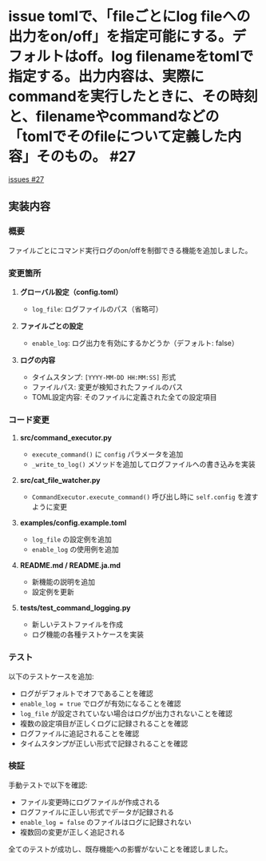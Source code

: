 # issue tomlで、「fileごとにlog fileへの出力をon/off」を指定可能にする。デフォルトはoff。log filenameをtomlで指定する。出力内容は、実際にcommandを実行したときに、その時刻と、filenameやcommandなどの「tomlでそのfileについて定義した内容」そのもの。 #27
[issues #27](https://github.com/cat2151/cat-file-watcher/issues/27)

## 実装内容

### 概要
ファイルごとにコマンド実行ログのon/offを制御できる機能を追加しました。

### 変更箇所

1. **グローバル設定（config.toml）**
   - `log_file`: ログファイルのパス（省略可）
   
2. **ファイルごとの設定**
   - `enable_log`: ログ出力を有効にするかどうか（デフォルト: false）

3. **ログの内容**
   - タイムスタンプ: `[YYYY-MM-DD HH:MM:SS]` 形式
   - ファイルパス: 変更が検知されたファイルのパス
   - TOML設定内容: そのファイルに定義された全ての設定項目

### コード変更

1. **src/command_executor.py**
   - `execute_command()` に `config` パラメータを追加
   - `_write_to_log()` メソッドを追加してログファイルへの書き込みを実装

2. **src/cat_file_watcher.py**
   - `CommandExecutor.execute_command()` 呼び出し時に `self.config` を渡すように変更

3. **examples/config.example.toml**
   - `log_file` の設定例を追加
   - `enable_log` の使用例を追加

4. **README.md / README.ja.md**
   - 新機能の説明を追加
   - 設定例を更新

5. **tests/test_command_logging.py**
   - 新しいテストファイルを作成
   - ログ機能の各種テストケースを実装

### テスト

以下のテストケースを追加:
- ログがデフォルトでオフであることを確認
- `enable_log = true` でログが有効になることを確認
- `log_file` が設定されていない場合はログが出力されないことを確認
- 複数の設定項目が正しくログに記録されることを確認
- ログファイルに追記されることを確認
- タイムスタンプが正しい形式で記録されることを確認

### 検証

手動テストで以下を確認:
- ファイル変更時にログファイルが作成される
- ログファイルに正しい形式でデータが記録される
- `enable_log = false` のファイルはログに記録されない
- 複数回の変更が正しく追記される

全てのテストが成功し、既存機能への影響がないことを確認しました。

